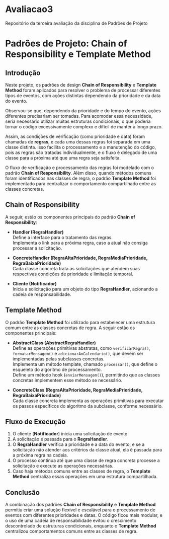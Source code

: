 # Avaliacao3
Repositório da terceira avaliação da disciplina de Padrões de Projeto

# Padrões de Projeto: Chain of Responsibility e Template Method

## Introdução

Neste projeto, os padrões de design **Chain of Responsibility** e **Template Method** foram aplicados para resolver o problema de processar diferentes tipos de eventos, com ações distintas dependendo da prioridade e da data do evento.

Observou-se que, dependendo da prioridade e do tempo do evento, ações diferentes precisariam ser tomadas. Para acomodar essa necessidade, seria necessário utilizar muitas estruturas condicionais, o que poderia tornar o código excessivamente complexo e difícil de manter a longo prazo.

Assim, as condições de verificação (como prioridade e data) foram chamadas de **regras**, e cada uma dessas regras foi separada em uma classe distinta. Isso facilita o processamento e a manutenção do código, pois as regras são tratadas individualmente, e o fluxo é delegado de uma classe para a próxima até que uma regra seja satisfeita.

O fluxo de verificação e processamento das regras foi modelado com o padrão **Chain of Responsibility**. Além disso, quando métodos comuns foram identificados nas classes de regra, o padrão **Template Method** foi implementado para centralizar o comportamento compartilhado entre as classes concretas.

## Chain of Responsibility

A seguir, estão os componentes principais do padrão **Chain of Responsibility**:

- **Handler (RegraHandler)**  
  Define a interface para o tratamento das regras.  
  Implementa o link para a próxima regra, caso a atual não consiga processar a solicitação.

- **ConcreteHandler (RegraAltaPrioridade, RegraMediaPrioridade, RegraBaixaPrioridade)**  
  Cada classe concreta trata as solicitações que atendem suas respectivas condições de prioridade e limitação temporal.

- **Cliente (Notificador)**  
  Inicia a solicitação para um objeto do tipo **RegraHandler**, acionando a cadeia de responsabilidade.

## Template Method

O padrão **Template Method** foi utilizado para estabelecer uma estrutura comum entre as classes concretas de regra. A seguir estão os componentes principais:

- **AbstractClass (AbstractRegraHandler)**  
  Define as operações primitivas abstratas, como `verificarRegra()`, `formatarMensagem()` e `adicionarAoCalendario()`, que devem ser implementadas pelas subclasses concretas.  
  Implementa um método template, chamado `processar()`, que define o esqueleto do algoritmo de processamento.  
  Define um método hook (`enviarMensagem()`), permitindo que as classes concretas implementem esse método se necessário.

- **ConcreteClass (RegraAltaPrioridade, RegraMediaPrioridade, RegraBaixaPrioridade)**  
  Cada classe concreta implementa as operações primitivas para executar os passos específicos do algoritmo da subclasse, conforme necessário.

## Fluxo de Execução

1. O cliente (**Notificador**) inicia uma solicitação de evento.
2. A solicitação é passada para o **RegraHandler**.
3. O **RegraHandler** verifica a prioridade e a data do evento, e se a solicitação não atender aos critérios da classe atual, ela é passada para a próxima regra na cadeia.
4. O processo continua até que uma classe de regra concreta processe a solicitação e execute as operações necessárias.
5. Caso haja métodos comuns entre as classes de regra, o **Template Method** centraliza essas operações em uma estrutura compartilhada.

## Conclusão

A combinação dos padrões **Chain of Responsibility** e **Template Method** permitiu criar uma solução flexível e escalável para o processamento de eventos com diferentes prioridades e datas. O código ficou mais modular, e o uso de uma cadeia de responsabilidade evitou o crescimento descontrolado de estruturas condicionais, enquanto o **Template Method** centralizou comportamentos comuns entre as classes de regra.


